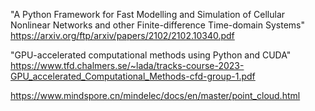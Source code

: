 
"A Python Framework for Fast Modelling and
Simulation of Cellular Nonlinear Networks and
other Finite-difference Time-domain Systems"
https://arxiv.org/ftp/arxiv/papers/2102/2102.10340.pdf



"GPU-accelerated computational methods
using Python and CUDA"
https://www.tfd.chalmers.se/~lada/tracks-course-2023-GPU_accelerated_Computational_Methods-cfd-group-1.pdf



https://www.mindspore.cn/mindelec/docs/en/master/point_cloud.html

